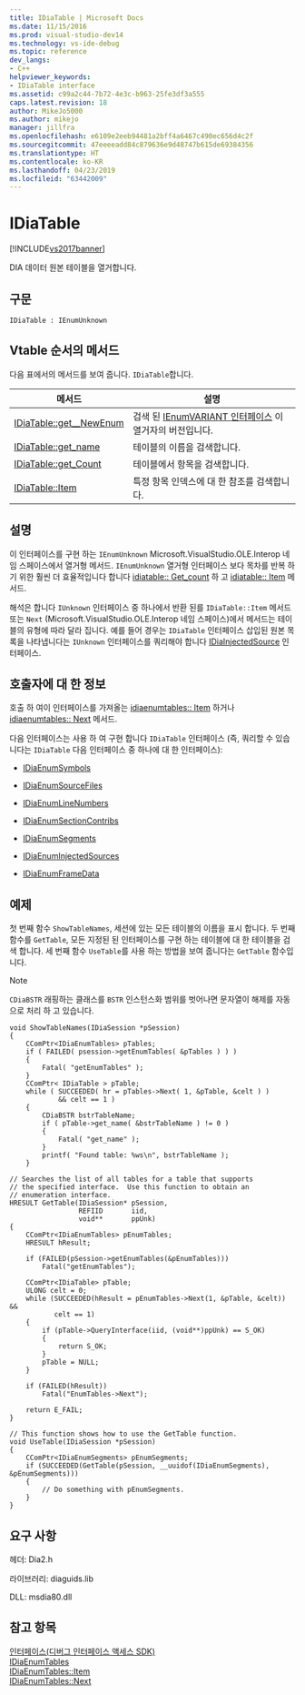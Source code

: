 ```yaml
---
title: IDiaTable | Microsoft Docs
ms.date: 11/15/2016
ms.prod: visual-studio-dev14
ms.technology: vs-ide-debug
ms.topic: reference
dev_langs:
- C++
helpviewer_keywords:
- IDiaTable interface
ms.assetid: c99a2c44-7b72-4e3c-b963-25fe3df3a555
caps.latest.revision: 18
author: MikeJo5000
ms.author: mikejo
manager: jillfra
ms.openlocfilehash: e6109e2eeb94481a2bff4a6467c490ec656d4c2f
ms.sourcegitcommit: 47eeeeadd84c879636e9d48747b615de69384356
ms.translationtype: HT
ms.contentlocale: ko-KR
ms.lasthandoff: 04/23/2019
ms.locfileid: "63442009"
---
```

# <a name="idiatable"></a>IDiaTable
[!INCLUDE[vs2017banner](../../includes/vs2017banner.md)]

DIA 데이터 원본 테이블을 열거합니다.  
  
## <a name="syntax"></a>구문  
  
```  
IDiaTable : IEnumUnknown  
```  
  
## <a name="methods-in-vtable-order"></a>Vtable 순서의 메서드  
 다음 표에서의 메서드를 보여 줍니다. `IDiaTable`합니다.  
  
|메서드|설명|  
|------------|-----------------|  
|[IDiaTable::get__NewEnum](../../debugger/debug-interface-access/idiatable-get-newenum.md)|검색 된 [IEnumVARIANT 인터페이스](http://msdn.microsoft.com/139e3c93-faef-4003-9079-e0e94494db3e) 이 열거자의 버전입니다.|  
|[IDiaTable::get_name](../../debugger/debug-interface-access/idiatable-get-name.md)|테이블의 이름을 검색합니다.|  
|[IDiaTable::get_Count](../../debugger/debug-interface-access/idiatable-get-count.md)|테이블에서 항목을 검색합니다.|  
|[IDiaTable::Item](../../debugger/debug-interface-access/idiatable-item.md)|특정 항목 인덱스에 대 한 참조를 검색합니다.|  
  
## <a name="remarks"></a>설명  
 이 인터페이스를 구현 하는 `IEnumUnknown` Microsoft.VisualStudio.OLE.Interop 네임 스페이스에서 열거형 메서드. `IEnumUnknown` 열거형 인터페이스 보다 목차를 반복 하기 위한 훨씬 더 효율적입니다 합니다 [idiatable:: Get_count](../../debugger/debug-interface-access/idiatable-get-count.md) 하 고 [idiatable:: Item](../../debugger/debug-interface-access/idiatable-item.md) 메서드.  
  
 해석은 합니다 `IUnknown` 인터페이스 중 하나에서 반환 된를 `IDiaTable::Item` 메서드 또는 `Next` (Microsoft.VisualStudio.OLE.Interop 네임 스페이스)에서 메서드는 테이블의 유형에 따라 달라 집니다. 예를 들어 경우는 `IDiaTable` 인터페이스 삽입된 원본 목록을 나타냅니다는 `IUnknown` 인터페이스를 쿼리해야 합니다 [IDiaInjectedSource](../../debugger/debug-interface-access/idiainjectedsource.md) 인터페이스.  
  
## <a name="notes-for-callers"></a>호출자에 대 한 정보  
 호출 하 여이 인터페이스를 가져올는 [idiaenumtables:: Item](../../debugger/debug-interface-access/idiaenumtables-item.md) 하거나 [idiaenumtables:: Next](../../debugger/debug-interface-access/idiaenumtables-next.md) 메서드.  
  
 다음 인터페이스는 사용 하 여 구현 합니다 `IDiaTable` 인터페이스 (즉, 쿼리할 수 있습니다는 `IDiaTable` 다음 인터페이스 중 하나에 대 한 인터페이스):  
  
- [IDiaEnumSymbols](../../debugger/debug-interface-access/idiaenumsymbols.md)  
  
- [IDiaEnumSourceFiles](../../debugger/debug-interface-access/idiaenumsourcefiles.md)  
  
- [IDiaEnumLineNumbers](../../debugger/debug-interface-access/idiaenumlinenumbers.md)  
  
- [IDiaEnumSectionContribs](../../debugger/debug-interface-access/idiaenumsectioncontribs.md)  
  
- [IDiaEnumSegments](../../debugger/debug-interface-access/idiaenumsegments.md)  
  
- [IDiaEnumInjectedSources](../../debugger/debug-interface-access/idiaenuminjectedsources.md)  
  
- [IDiaEnumFrameData](../../debugger/debug-interface-access/idiaenumframedata.md)  
  
## <a name="example"></a>예제  
 첫 번째 함수 `ShowTableNames`, 세션에 있는 모든 테이블의 이름을 표시 합니다. 두 번째 함수를 `GetTable`, 모든 지정된 된 인터페이스를 구현 하는 테이블에 대 한 테이블을 검색 합니다. 세 번째 함수 `UseTable`를 사용 하는 방법을 보여 줍니다는 `GetTable` 함수입니다.  
  
> [!NOTE]
> `CDiaBSTR` 래핑하는 클래스를 `BSTR` 인스턴스화 범위를 벗어나면 문자열이 해제를 자동으로 처리 하 고 있습니다.  
  
```cpp#  
void ShowTableNames(IDiaSession *pSession)  
{  
    CComPtr<IDiaEnumTables> pTables;  
    if ( FAILED( psession->getEnumTables( &pTables ) ) )  
    {  
        Fatal( "getEnumTables" );  
    }  
    CComPtr< IDiaTable > pTable;  
    while ( SUCCEEDED( hr = pTables->Next( 1, &pTable, &celt ) )  
            && celt == 1 )  
    {  
        CDiaBSTR bstrTableName;  
        if ( pTable->get_name( &bstrTableName ) != 0 )  
        {  
            Fatal( "get_name" );  
        }  
        printf( "Found table: %ws\n", bstrTableName );  
    }  
  
// Searches the list of all tables for a table that supports  
// the specified interface.  Use this function to obtain an  
// enumeration interface.  
HRESULT GetTable(IDiaSession* pSession,  
                 REFIID       iid,  
                 void**       ppUnk)  
{  
    CComPtr<IDiaEnumTables> pEnumTables;  
    HRESULT hResult;  
  
    if (FAILED(pSession->getEnumTables(&pEnumTables)))  
        Fatal("getEnumTables");  
  
    CComPtr<IDiaTable> pTable;  
    ULONG celt = 0;  
    while (SUCCEEDED(hResult = pEnumTables->Next(1, &pTable, &celt)) &&  
           celt == 1)  
    {  
        if (pTable->QueryInterface(iid, (void**)ppUnk) == S_OK)  
        {  
            return S_OK;  
        }  
        pTable = NULL;  
    }  
  
    if (FAILED(hResult))  
        Fatal("EnumTables->Next");  
  
    return E_FAIL;  
}  
  
// This function shows how to use the GetTable function.  
void UseTable(IDiaSession *pSession)  
{  
    CComPtr<IDiaEnumSegments> pEnumSegments;  
    if (SUCCEEDED(GetTable(pSession, __uuidof(IDiaEnumSegments), &pEnumSegments)))  
    {  
        // Do something with pEnumSegments.  
    }  
}  
```  
  
## <a name="requirements"></a>요구 사항  
 헤더: Dia2.h  
  
 라이브러리: diaguids.lib  
  
 DLL: msdia80.dll  
  
## <a name="see-also"></a>참고 항목  
 [인터페이스(디버그 인터페이스 액세스 SDK)](../../debugger/debug-interface-access/interfaces-debug-interface-access-sdk.md)   
 [IDiaEnumTables](../../debugger/debug-interface-access/idiaenumtables.md)   
 [IDiaEnumTables::Item](../../debugger/debug-interface-access/idiaenumtables-item.md)   
 [IDiaEnumTables::Next](../../debugger/debug-interface-access/idiaenumtables-next.md)
